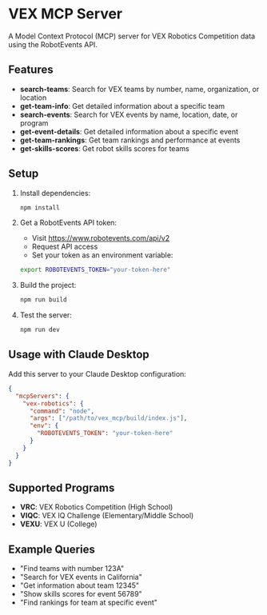 # VEX MCP Server

A Model Context Protocol (MCP) server for VEX Robotics Competition data using the RobotEvents API.

## Features

- **search-teams**: Search for VEX teams by number, name, organization, or location
- **get-team-info**: Get detailed information about a specific team
- **search-events**: Search for VEX events by name, location, date, or program
- **get-event-details**: Get detailed information about a specific event
- **get-team-rankings**: Get team rankings and performance at events  
- **get-skills-scores**: Get robot skills scores for teams

## Setup

1. Install dependencies:
   ```bash
   npm install
   ```

2. Get a RobotEvents API token:
   - Visit https://www.robotevents.com/api/v2
   - Request API access
   - Set your token as an environment variable:
   ```bash
   export ROBOTEVENTS_TOKEN="your-token-here"
   ```

3. Build the project:
   ```bash
   npm run build
   ```

4. Test the server:
   ```bash
   npm run dev
   ```

## Usage with Claude Desktop

Add this server to your Claude Desktop configuration:

```json
{
  "mcpServers": {
    "vex-robotics": {
      "command": "node",
      "args": ["/path/to/vex_mcp/build/index.js"],
      "env": {
        "ROBOTEVENTS_TOKEN": "your-token-here"
      }
    }
  }
}
```

## Supported Programs

- **VRC**: VEX Robotics Competition (High School)
- **VIQC**: VEX IQ Challenge (Elementary/Middle School)
- **VEXU**: VEX U (College)

## Example Queries

- "Find teams with number 123A"
- "Search for VEX events in California" 
- "Get information about team 12345"
- "Show skills scores for event 56789"
- "Find rankings for team at specific event"